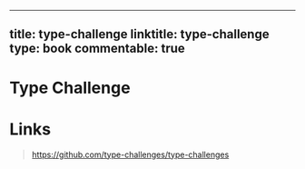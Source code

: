 
---
title: type-challenge
linktitle: type-challenge
type: book
commentable: true
---

# Type Challenge

# Links

> https://github.com/type-challenges/type-challenges

    